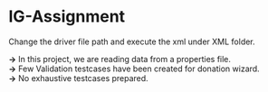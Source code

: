 # IG-Assignment

Change the driver file path and execute the xml under XML folder.

**->** In this project, we are reading data from a properties file.  <br />
**->** Few Validation testcases have been created for donation wizard.  <br />
**->** No exhaustive testcases prepared.
